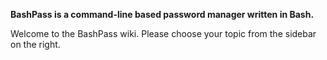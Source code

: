 **BashPass is a command-line based password manager written in Bash.**

Welcome to the BashPass wiki. Please choose your topic from the sidebar on the right.